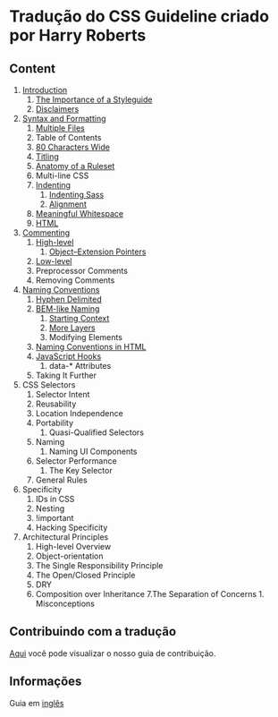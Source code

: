 # Tradução do CSS Guideline criado por Harry Roberts

## Content

1. [Introduction](chapters/1.Introduction.md)
   1. [The Importance of a Styleguide](chapters/1.i.The-Importance-of-a-Styleguide.md)
   2. [Disclaimers](chapters/1.ii.Disclaimers.md)
2. [Syntax and Formatting](chapters/2.Syntax-and-Formatting.md)
   1. [Multiple Files](chapters/2.i.Multiple-Files.md)
   2. Table of Contents
   3. [80 Characters Wide](chapters/2.iii.80-Characters-Wide.md)
   4. [Titling](chapters/2.iv.Titling.md)
   5. [Anatomy of a Ruleset](chapters/2.v.Anatomy-of-a-Ruleset.md)
   6. Multi-line CSS
   7. [Indenting](chapters/2.vii.Indenting.md)
      1. [Indenting Sass](chapters/2.vii.a.Indenting-Sass.md)
      2. [Alignment](chapters/2.vii.b.Alignment.md)
   8. [Meaningful Whitespace](chapters/2.viii.Meaningfull-Whitespace.md)
   9. [HTML](chapters/2.ix.HTML.md)
3. [Commenting](chapters/3.Commenting.md)
   1. [High-level](chapters/3.i.High-level.md)
      1. [Object–Extension Pointers](chapters/3.i.a.Object–Extension_Pointers.md)
   2. [Low-level](chapters/3.ii.Low-level.md)
   3. Preprocessor Comments
   4. Removing Comments
4. [Naming Conventions](chapters/4.Naming-Conventions.md)
   1. [Hyphen Delimited](chapters/4.i.Hyphen-Delimited.md)
   2. [BEM-like Naming](chapters/4.ii.BEM-like-Naming.md)
      1. [Starting Context](chapters/4.ii.a.Starting-Context.md)
      2. [More Layers](chapters/4.ii.b.More-Layers.md)
      3. Modifying Elements
   3. [Naming Conventions in HTML](chapters/4.iii.Naming-Conventions-in-HTML.md)
   4. [JavaScript Hooks](chapters/4.iv.JavaScript-Hooks.md)
      1. data-\* Attributes
   5. Taking It Further
5. CSS Selectors
   1. Selector Intent
   2. Reusability
   3. Location Independence
   4. Portability
      1. Quasi-Qualified Selectors
   5. Naming
      1. Naming UI Components
   6. Selector Performance
      1. The Key Selector
   7. General Rules
6. Specificity
   1. IDs in CSS
   2. Nesting
   3. !important
   4. Hacking Specificity
7. Architectural Principles
   1. High-level Overview
   2. Object-orientation
   3. The Single Responsibility Principle
   4. The Open/Closed Principle
   5. DRY
   6. Composition over Inheritance
      7.The Separation of Concerns 1. Misconceptions

## Contribuindo com a tradução

[Aqui](CONTRIBUTING.md) você pode visualizar o nosso guia de contribuição.

## Informações

Guia em [inglês](http://cssguidelin.es/)
